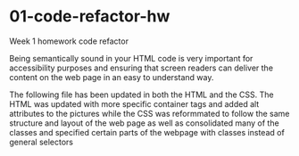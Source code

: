 # 01-code-refactor-hw

Week 1 homework code refactor

Being semantically sound in your HTML code is very important for accessibility purposes and ensuring that screen readers can deliver the content on the web page
in an easy to understand way.

The following file has been updated in both the HTML and the CSS. The HTML was updated with more specific container tags and added alt attributes to the pictures
while the CSS was reformmated to follow the same structure and layout of the web page as well as consolidated many of the classes and specified certain
parts of the webpage with classes instead of general selectors

